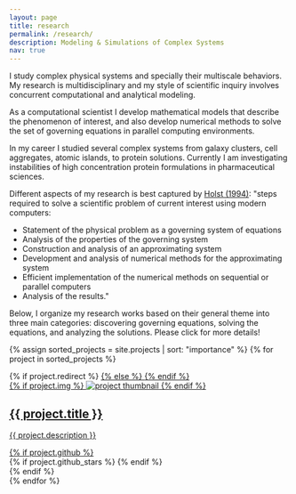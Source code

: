 ```yaml
---
layout: page
title: research
permalink: /research/
description: Modeling & Simulations of Complex Systems
nav: true
---
```

<p >
I study complex physical systems and specially their multiscale behaviors. My research is multidisciplinary and my style of scientific inquiry involves concurrent computational and analytical modeling.
</p>
<p>
As a computational scientist I develop mathematical models that describe the phenomenon of interest, and also develop numerical methods to solve the set of governing equations in parallel computing environments.
</p>
<p>
In my career I studied several complex systems from galaxy clusters, cell aggregates, atomic islands, to protein solutions. Currently I am investigating instabilities of high concentration protein formulations in pharmaceutical sciences.
</p>
<p>
Different aspects of my research is best captured by <a href="https://ccom.ucsd.edu/~mholst/pubs/dist/Hols94d.pdf5">Holst (1994)</a>: "steps required to solve a scientific problem of current interest using modern computers:
<ul>
<li> Statement of the physical problem as a governing system of equations</li>
<li> Analysis of the properties of the governing system</li>
<li> Construction and analysis of an approximating system</li>
<li> Development and analysis of numerical methods for the approximating system</li>
<li> Efficient implementation of the numerical methods on sequential or parallel computers</li>
<li> Analysis of the results."</li>
</ul>

Below, I organize my research works based on their general theme into three main categories: discovering governing equations, solving the equations, and analyzing the solutions. Please click for more details!

</p>

<div class="projects grid">

  {% assign sorted_projects = site.projects | sort: "importance" %}
  {% for project in sorted_projects %}
  <div class="grid-item">
    {% if project.redirect %}
    <a href="{{ project.redirect }}" target="_blank">
    {% else %}
    <a href="{{ project.url | relative_url }}">
    {% endif %}
      <div class="card hoverable">
        {% if project.img %}
        <img src="{{ project.img | relative_url }}" alt="project thumbnail">
        {% endif %}
        <div class="card-body">
          <h2 class="card-title text-lowercase">{{ project.title }}</h2>
          <p class="card-text">{{ project.description }}</p>
          <div class="row ml-1 mr-1 p-0">
            {% if project.github %}
            <div class="github-icon">
              <div class="icon" data-toggle="tooltip" title="Code Repository">
                <a href="{{ project.github }}" target="_blank"><i class="fab fa-github gh-icon"></i></a>
              </div>
              {% if project.github_stars %}
              <span class="stars" data-toggle="tooltip" title="GitHub Stars">
                <i class="fas fa-star"></i>
                <span id="{{ project.github_stars }}-stars"></span>
              </span>
              {% endif %}
            </div>
            {% endif %}
          </div>
        </div>
      </div>
    </a>
  </div>
{% endfor %}

</div>
